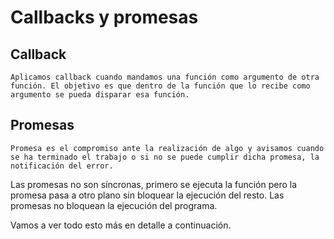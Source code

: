# Callbacks y promesas
## Callback
```{note}
Aplicamos callback cuando mandamos una función como argumento de otra función. El objetivo es que dentro de la función que lo recibe como argumento se pueda disparar esa función.
```

## Promesas
```{note}
Promesa es el compromiso ante la realización de algo y avisamos cuando se ha terminado el trabajo o si no se puede cumplir dicha promesa, la notificación del error.
```

Las promesas no son síncronas, primero se ejecuta la función pero la promesa pasa a otro plano sin bloquear la ejecución del resto.
Las promesas no bloquean la ejecución del programa.

Vamos a ver todo esto más en detalle a continuación.
